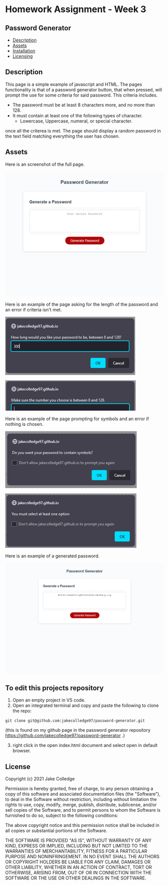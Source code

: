 # Homework Assignment - Week 3

## Password Generator

- [Description](#Description)
- [Assets](#Assets)
- [Installation](#To-edit-this-projects-repository)
- [Licensing](#License)

## Description

This page is a simple example of javascript and HTML. The pages functionality is that of a password generator button, that when pressed, will prompt the use for some criteria for said password. This criteria includes.

- The password must be at least 8 characters more, and no more than 128.
- It must contain at least one of the following types of character.
    - Lowercase, Uppercase, numeral, or special character.

once all the criterea is met. The page should display a random password in the text field matching everything the user has chosen.

## Assets

Here is an screenshot of the full page.

![Password Generator full page screenshot](fullpage.png)

Here is an example of the page asking for the length of the password and an error if criteria isn't met.

![Password Generator password length prompt](error-prompt-length.png)

![Password Generator password length error](error-prompt-length-2.png)

Here is an example of the page prompting for symbols and an error if nothing is chosen.

![Password Generator symbol prompt](symbols-prompt.PNG)

![Password Generator selection error](options-prompt-error.PNG)

Here is an example of a generated password.

![Password Generator with a generated password](fullpagewithpassword.png)


## To edit this projects repository

1. Open an empty project in VS code.
2. Open an integrated terminal and copy and paste the following to clone the repo:
```
git clone git@github.com:jakecolledge97/password-generator.git
```
(this is found on my github page in the password generator repository https://github.com/jakecolledge97/password-generator .)

3. right click in the open index.html document and select open in default browser.


## License 

Copyright (c) 2021 Jake Colledge

Permission is hereby granted, free of charge, to any person obtaining a copy
of this software and associated documentation files (the "Software"), to deal
in the Software without restriction, including without limitation the rights
to use, copy, modify, merge, publish, distribute, sublicense, and/or sell
copies of the Software, and to permit persons to whom the Software is
furnished to do so, subject to the following conditions:

The above copyright notice and this permission notice shall be included in all
copies or substantial portions of the Software.

THE SOFTWARE IS PROVIDED "AS IS", WITHOUT WARRANTY OF ANY KIND, EXPRESS OR
IMPLIED, INCLUDING BUT NOT LIMITED TO THE WARRANTIES OF MERCHANTABILITY,
FITNESS FOR A PARTICULAR PURPOSE AND NONINFRINGEMENT. IN NO EVENT SHALL THE
AUTHORS OR COPYRIGHT HOLDERS BE LIABLE FOR ANY CLAIM, DAMAGES OR OTHER
LIABILITY, WHETHER IN AN ACTION OF CONTRACT, TORT OR OTHERWISE, ARISING FROM,
OUT OF OR IN CONNECTION WITH THE SOFTWARE OR THE USE OR OTHER DEALINGS IN THE
SOFTWARE.
